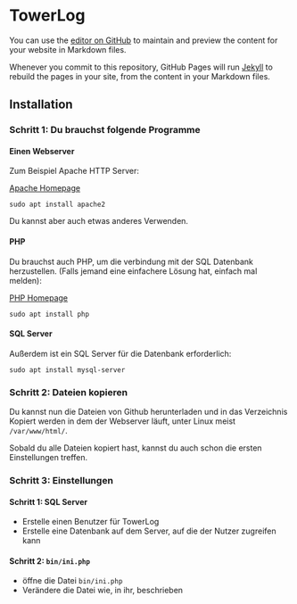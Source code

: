 # TowerLog

You can use the [editor on GitHub](https://github.com/DO9THW/TowerLog/edit/master/README.md) to maintain and preview the content for your website in Markdown files.

Whenever you commit to this repository, GitHub Pages will run [Jekyll](https://jekyllrb.com/) to rebuild the pages in your site, from the content in your Markdown files.

## Installation

### Schritt 1: Du brauchst folgende Programme

#### Einen Webserver
Zum Beispiel Apache HTTP Server:

[Apache Homepage](https://httpd.apache.org)
```
sudo apt install apache2
```
Du kannst aber auch etwas anderes Verwenden.

#### PHP 
Du brauchst auch PHP, um die verbindung mit der SQL Datenbank herzustellen. (Falls jemand eine einfachere Lösung hat, einfach mal melden):

[PHP Homepage](https://php.net)
```
sudo apt install php 
```

#### SQL Server
Außerdem ist ein SQL Server für die Datenbank erforderlich:

```
sudo apt install mysql-server 
```

### Schritt 2: Dateien kopieren
Du kannst nun die Dateien von Github herunterladen und in das Verzeichnis Kopiert werden in dem der Webserver läuft, unter Linux meist `/var/www/html/`.

Sobald du alle Dateien kopiert hast, kannst du auch schon die ersten Einstellungen treffen.

### Schritt 3: Einstellungen
#### Schritt 1: SQL Server
* Erstelle einen Benutzer für TowerLog
* Erstelle eine Datenbank auf dem Server, auf die der Nutzer zugreifen kann

#### Schritt 2: `bin/ini.php` 
* öffne die Datei `bin/ini.php`
* Verändere die Datei wie, in ihr, beschrieben

